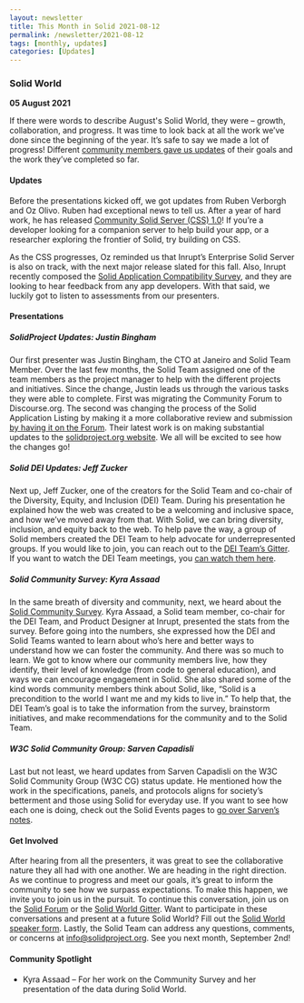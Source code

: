 ```yaml
---
layout: newsletter
title: This Month in Solid 2021-08-12
permalink: /newsletter/2021-08-12
tags: [monthly, updates]
categories: [Updates]
---
```


### Solid World
**05 August 2021** 

If there were words to describe August's Solid World, they were – growth, collaboration, and progress. It was time to look back at all the work we’ve done since the beginning of the year. It’s safe to say we made a lot of progress! Different [community members gave us updates](https://vimeo.com/585006498) of their goals and the work they’ve completed so far.  

#### Updates

Before the presentations kicked off, we got updates from Ruben Verborgh and Oz Olivo. Ruben had exceptional news to tell us. After a year of hard work, he has released [Community Solid Server (CSS) 1.0](solidproject.org/self-hosting/css)!  If you’re a developer looking for a companion server to help build your app, or a  researcher exploring the frontier of Solid, try building on CSS. 

As the CSS progresses, Oz reminded us that Inrupt’s Enterprise Solid Server is also on track, with the next major release slated for this fall. Also, Inrupt recently composed the [Solid Application Compatibility Survey](https://www.research.net/r/solidappcompatibility), and they are looking to hear feedback from any app developers. With that said, we luckily got to listen to assessments from our presenters.

#### Presentations

##### SolidProject Updates: Justin Bingham

Our first presenter was Justin Bingham, the CTO at Janeiro and Solid Team Member. Over the last few months, the Solid Team assigned one of the team members as the project manager to help with the different projects and initiatives. Since the change, Justin leads us through the various tasks they were able to complete. First was migrating the Community Forum to Discourse.org. The second was changing the process of the Solid Application Listing by making it a more collaborative review and submission [by having it on the Forum](https://forum.solidproject.org/c/applications/41). Their latest work is on making substantial updates to the [solidproject.org website](solidproject.org). We all will be excited to see how the changes go!

##### Solid DEI Updates: Jeff Zucker

Next up, Jeff Zucker, one of the creators for the Solid Team and co-chair of the Diversity, Equity, and Inclusion (DEI) Team. During his presentation he explained how the web was created to be a welcoming and inclusive space, and how we’ve moved away from that. With Solid, we can bring diversity, inclusion, and equity back to the web. To help pave the way, a group of Solid members created the DEI Team to help advocate for underrepresented groups. If you would like to join, you can reach out to the [DEI Team’s Gitter](https://gitter.im/solid/DEIT). If you want to watch the DEI Team meetings, you [can watch them here](https://vimeo.com/showcase/8555133).

##### Solid Community Survey: Kyra Assaad

In the same breath of diversity and community, next, we heard about the [Solid Community Survey](https://www.canva.com/design/DAEl-z5tMek/Q8DgVH52TN5Fu90tOBxn9w/view). Kyra Assaad, a Solid team member, co-chair for the DEI Team, and Product Designer at Inrupt, presented the stats from the survey.  Before going into the numbers, she expressed how the DEI and Solid Teams wanted to learn about who’s here and better ways to understand how we can foster the community. And there was so much to learn. We got to know where our community members live, how they identify, their level of knowledge (from code to general education), and ways we can encourage engagement in Solid. She also shared some of the kind words community members think about Solid, like, “Solid is a precondition to the world I want me and my kids to live in.” To help that, the DEI Team’s goal is to take the information from the survey, brainstorm initiatives, and make recommendations for the community and to the Solid Team.

##### W3C Solid Community Group: Sarven Capadisli

Last but not least, we heard updates from Sarven Capadisli on the W3C Solid Community Group (W3C CG) status update. He mentioned how the work in the specifications, panels, and protocols aligns for society’s betterment and those using Solid for everyday use. If you want to see how each one is doing, check out the Solid Events pages to [go over Sarven’s notes](https://solidproject.org/events). 

#### Get Involved

After hearing from all the presenters, it was great to see the collaborative nature they all had with one another. We are heading in the right direction. As we continue to progress and meet our goals, it’s great to inform the community to see how we surpass expectations. To make this happen, we invite you to join us in the pursuit. To continue this conversation, join us on the [Solid Forum](https://forum.solidproject.org/) or the [Solid World Gitter](https://gitter.im/solid/SolidWorld). Want to participate in these conversations and present at a future Solid World? Fill out the [Solid World speaker form](https://es1cz4pb7oi.typeform.com/to/nietD34f). Lastly, the Solid Team can address any questions, comments, or concerns at info@solidproject.org. See you next month, September 2nd! 

#### Community Spotlight

* Kyra Assaad – For her work on the Community Survey and her presentation of the data during Solid World.
